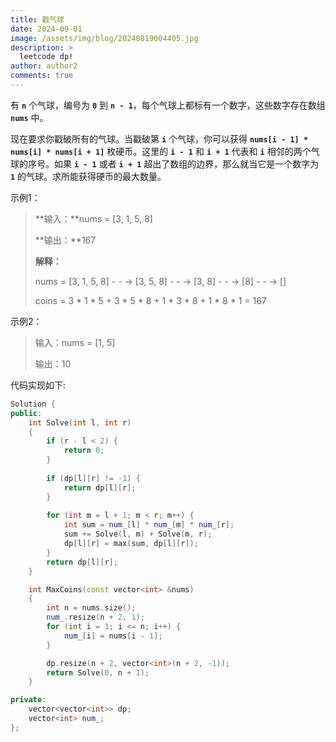 ```yaml
---
title: 戳气球
date: 2024-09-01
image: /assets/img/blog/20240819004405.jpg
description: >
  leetcode dp!
author: author2
comments: true
---
```


有 **`n`** 个气球，编号为 **`0`** 到 **`n - 1`**，每个气球上都标有一个数字，这些数字存在数组 **`nums`** 中。

现在要求你戳破所有的气球。当戳破第 **`i`** 个气球，你可以获得 **`nums[i - 1] * nums[i] * nums[i + 1]`** 枚硬币。这里的 **`i - 1`** 和 **`i + 1`** 代表和 **`i`** 相邻的两个气球的序号。如果 **`i - 1`** 或者 **`i + 1`** 超出了数组的边界，那么就当它是一个数字为 **`1`** 的气球。求所能获得硬币的最大数量。 

示例1：

> **输入：**nums = [3, 1, 5, 8]
>
> **输出：**167
>
> **解释：**
>
> nums = [3, 1, 5, 8] - - -> [3, 5, 8] - - -> [3, 8] - - -> [8] - - -> []
>
> coins = 3 \* 1 \* 5 + 3 \* 5 \* 8 + 1 \* 3 \* 8 + 1 \* 8 \* 1 = 167

示例2：

>输入：nums = [1, 5]
>
>输出：10



代码实现如下:

```c++
Solution {
public:
    int Solve(int l, int r)
    {
        if (r - l < 2) {
            return 0;
        }
        
        if (dp[l][r] != -1) {
            return dp[l][r];
        }
        
        for (int m = l + 1; m < r; m++) {
            int sum = num_[l] * num_[m] * num_[r];
            sum += Solve(l, m) + Solve(m, r);
            dp[l][r] = max(sum, dp[l][r]);
        }
        return dp[l][r];
    }

    int MaxCoins(const vector<int> &nums)
    {
        int n = nums.size();
        num_.resize(n + 2, 1);
        for (int i = 1; i <= n; i++) {
            num_[i] = nums[i - 1];
        }

        dp.resize(n + 2, vector<int>(n + 2, -1));
        return Solve(0, n + 1);
    }

private:
    vector<vector<int>> dp;
    vector<int> num_;
};
```

